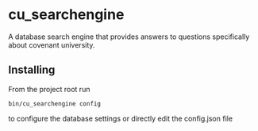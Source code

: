 # cu_searchengine
A database search engine that provides answers to questions specifically about covenant university.

## Installing 

 From the project root run 

	bin/cu_searchengine config

 to configure the database settings or directly edit the config.json file